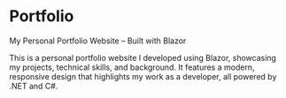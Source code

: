 # Portfolio
My Personal Portfolio Website – Built with Blazor

This is a personal portfolio website I developed using Blazor, showcasing my projects, technical skills, and background. It features a modern, responsive design that highlights my work as a developer, all powered by .NET and C#.


